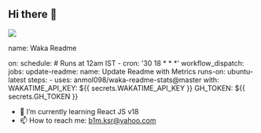 ## Hi there 👋

<img src="https://github-readme-stats.vercel.app/api/top-langs/?username=roketrig"/>

name: Waka Readme

on:
  schedule:
    # Runs at 12am IST
    - cron: '30 18 * * *'
  workflow_dispatch:
jobs:
  update-readme:
    name: Update Readme with Metrics
    runs-on: ubuntu-latest
    steps:
      - uses: anmol098/waka-readme-stats@master
        with:
          WAKATIME_API_KEY: ${{ secrets.WAKATIME_API_KEY }}
          GH_TOKEN: ${{ secrets.GH_TOKEN }}

- 🌱 I’m currently learning React JS v18 
- 📫 How to reach me: b1m.ksr@yahoo.com
